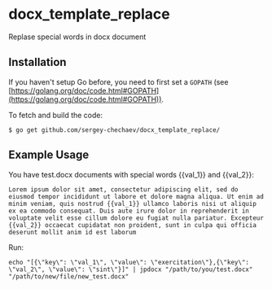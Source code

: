 # docx_template_replace
Replase special words in docx document

## Installation

If you haven't setup Go before, you need to first set a `GOPATH` (see [https://golang.org/doc/code.html#GOPATH](https://golang.org/doc/code.html#GOPATH)).

To fetch and build the code:

    $ go get github.com/sergey-chechaev/docx_template_replace/
    
## Example Usage

You have test.docx documents with special words {{val_1}} and {{val_2}}:
```
Lorem ipsum dolor sit amet, consectetur adipiscing elit, sed do eiusmod tempor incididunt ut labore et dolore magna aliqua. Ut enim ad minim veniam, quis nostrud {{val_1}} ullamco laboris nisi ut aliquip ex ea commodo consequat. Duis aute irure dolor in reprehenderit in voluptate velit esse cillum dolore eu fugiat nulla pariatur. Excepteur {{val_2}} occaecat cupidatat non proident, sunt in culpa qui officia deserunt mollit anim id est laborum
```
Run:
```
echo "[{\"key\": \"val_1\", \"value\": \"exercitation\"},{\"key\": \"val_2\", \"value\": \"sint\"}]" | jpdocx "/path/to/you/test.docx" "/path/to/new/file/new_test.docx"
```


